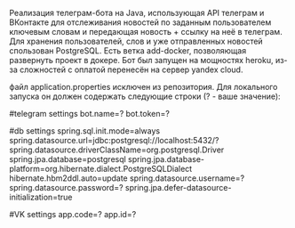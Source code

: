 Реализация телеграм-бота на Java, использующая API телеграм и ВКонтакте для отслеживания новостей по заданным пользователем ключевым словам 
и передающая новость + ссылку на неё в телеграм.
Для хранения пользователей, слов и уже отправленных новостей спользован PostgreSQL. 
Есть ветка add-docker, позволяющая развернуть проект в докере.
Бот был запущен на мощностях heroku, из-за сложностей с оплатой перенесён на сервер yandex cloud.

файл application.properties исключен из репозитория. Для локального запуска он должен содержать следующие строки (? - ваше значение):

#telegram settings
bot.name=?
bot.token=?

#db settings
spring.sql.init.mode=always
spring.datasource.url=jdbc:postgresql://localhost:5432/?
spring.datasource.driverClassName=org.postgresql.Driver
spring.jpa.database=postgresql
spring.jpa.database-platform=org.hibernate.dialect.PostgreSQLDialect
hibernate.hbm2ddl.auto=update
spring.datasource.username=?
spring.datasource.password=?
spring.jpa.defer-datasource-initialization=true

#VK settings
app.code=?
app.id=?
